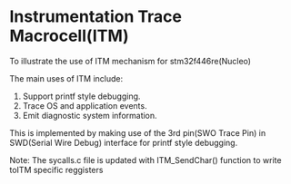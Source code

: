 # Instrumentation Trace Macrocell(ITM)

To illustrate the use of ITM mechanism for stm32f446re(Nucleo)

The main uses of ITM include:

1. Support printf style debugging.
2. Trace OS and application events.
3. Emit diagnostic system information.

This is implemented by making use of the 3rd pin(SWO Trace Pin) in SWD(Serial Wire Debug) interface for printf style debugging.

Note: The sycalls.c file is updated with ITM_SendChar() function to write toITM specific reggisters	
